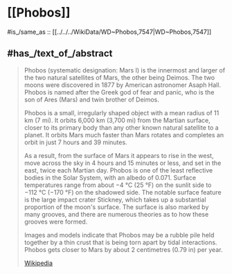 
# [[Phobos]] 

#is_/same_as :: [[../../../WikiData/WD~Phobos,7547|WD~Phobos,7547]] 

## #has_/text_of_/abstract 

> Phobos (systematic designation: Mars I) is the innermost and larger of the two natural satellites of Mars, 
> the other being Deimos. 
> The two moons were discovered in 1877 by American astronomer Asaph Hall. 
> Phobos is named after the Greek god of fear and panic, 
> who is the son of Ares (Mars) and twin brother of Deimos.
>
> Phobos is a small, irregularly shaped object with a mean radius of 11 km (7 mi). 
> It orbits 6,000 km (3,700 mi) from the Martian surface, 
> closer to its primary body than any other known natural satellite to a planet. 
> It orbits Mars much faster than Mars rotates and completes an orbit in just 7 hours and 39 minutes. 
> 
> As a result, from the surface of Mars it appears to rise in the west, move across the sky in 4 hours and 15 minutes or less, and set in the east, twice each Martian day. Phobos is one of the least reflective bodies in the Solar System, with an albedo of 0.071. Surface temperatures range from about −4 °C (25 °F) on the sunlit side to −112 °C (−170 °F) on the shadowed side. The notable surface feature is the large impact crater Stickney, which takes up a substantial proportion of the moon's surface. The surface is also marked by many grooves, and there are numerous theories as to how these grooves were formed.
>
> Images and models indicate that Phobos may be a rubble pile held together by a thin crust that is being torn apart by tidal interactions. Phobos gets closer to Mars by about 2 centimetres (0.79 in) per year.
>
> [Wikipedia](https://en.wikipedia.org/wiki/Phobos%20(moon)) 


